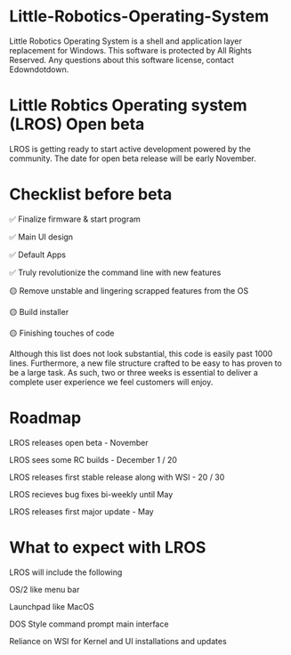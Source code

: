 # Little-Robotics-Operating-System
Little Robotics Operating System is a shell and application layer replacement for Windows. This software is protected by All Rights Reserved. Any questions about this software license, contact Edowndotdown.
# Little Robtics Operating system (LROS) Open beta
LROS is getting ready to start active development powered by the community. The date for open beta release will be early November. 

# Checklist before beta
✅ Finalize firmware & start program


✅ Main UI design


✅ Default Apps


✅ Truly revolutionize the command line with new features


🟡 Remove unstable and lingering scrapped features from the OS


🟡 Build installer


🟡 Finishing touches of code

Although this list does not look substantial, this code is easily past 1000 lines. Furthermore, a new file structure crafted to be easy to has proven to be a large task. As such, two or three weeks is essential to deliver a complete user experience we feel customers will enjoy. 


# Roadmap
LROS releases open beta - November

LROS sees some RC builds - December 1 / 20

LROS releases first stable release along with WSI - 20 / 30

LROS recieves bug fixes bi-weekly until May

LROS releases first major update - May

# What to expect with LROS

LROS will include the following

OS/2 like menu bar

Launchpad like MacOS

DOS Style command prompt main interface

Reliance on WSI for Kernel and UI installations and updates
